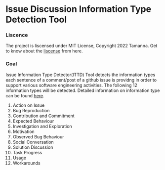 # Issue Discussion Information Type Detection Tool

### Liscence
The project is liscensed under MIT License, Copyright 2022 Tamanna. Get to know about the [liscense](https://github.com/tamanna037/InformationTypesDetectionNLP/blob/main/LICENSE) from here.

### Goal
Issue Information Type Detector(ITTD) Tool detects the information types each sentence of a comment/post of a github issue is providng in order to support various software engineering activities.  The following 12 information types will be detected. Detailed information on information type can be found [here](https://uofc-my.sharepoint.com/:b:/g/personal/gias_uddin_ucalgary_ca/ESoFon0fZptLsMOZTT5bKTYBzqqC7G3W6-jt04HgYzzvtQ). 
1. Action on Issue
2. Bug Reproduction
3. Contribution and Commitment 
4. Expected Behaviour
5. Investigation and Exploration
6. Motivation 
7. Observed Bug Behaviour
8. Social Conversation 
9. Solution Discussion
10. Task Progress
11. Usage 
12. Workarounds
